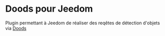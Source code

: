 # Doods pour Jeedom
Plugin permettant à Jeedom de réaliser des reqêtes de détection d'objets via [Doods](https://hub.docker.com/r/snowzach/doods)

